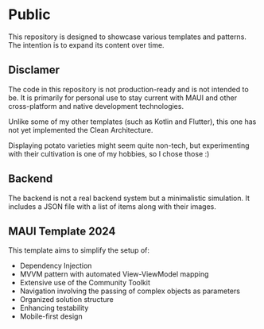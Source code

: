 # Public
This repository is designed to showcase various templates and patterns. The intention is to expand its content over time.

## Disclamer
The code in this repository is not production-ready and is not intended to be. It is primarily for personal use to stay current with MAUI and other cross-platform and native development technologies.

Unlike some of my other templates (such as Kotlin and Flutter), this one has not yet implemented the Clean Architecture.

Displaying potato varieties might seem quite non-tech, but experimenting with their cultivation is one of my hobbies, so I chose those :)

## Backend
The backend is not a real backend system but a minimalistic simulation. It includes a JSON file with a list of items along with their images.

## MAUI Template 2024

This template aims to simplify the setup of:

- Dependency Injection
- MVVM pattern with automated View-ViewModel mapping
- Extensive use of the Community Toolkit
- Navigation involving the passing of complex objects as parameters
- Organized solution structure
- Enhancing testability
- Mobile-first design
